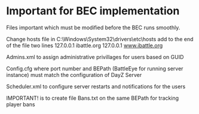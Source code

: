 # Important for BEC implementation

Files important which must be modified before the BEC runs smoothly.

Change hosts file in C:\Windows\System32\drivers\etc\hosts
  add to the end of the file two lines
    127.0.0.1 ibattle.org
    127.0.0.1 www.ibattle.org

Admins.xml to assign administrative privillages for users based on GUID

Config.cfg where port number and BEPath (BattleEye for running server instance) must match the configuration of DayZ Server

Scheduler.xml to configure server restarts and notifications for the users

IMPORTANT! is to create file Bans.txt on the same BEPath for tracking player bans
